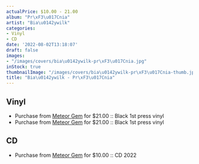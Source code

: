 ```yaml
---
actualPrice: $10.00 - 21.00
album: "Pr\xF3\u017Cnia"
artist: "Bia\u0142ywilk"
categories:
- Vinyl
- CD
date: '2022-08-02T13:18:07'
draft: false
images:
- "/images/covers/bia\u0142ywilk-pr\xF3\u017Cnia.jpg"
inStock: true
thumbnailImage: "/images/covers/bia\u0142ywilk-pr\xF3\u017Cnia-thumb.jpg"
title: "Bia\u0142ywilk - Pr\xF3\u017Cnia"
---
```


## Vinyl
* Purchase from [Meteor Gem](https://meteor-gem.com/products/bialywilk-proznia-lp) for $21.00 :: Black 1st press vinyl
* Purchase from [Meteor Gem](https://meteor-gem.com/products/bialywilk-proznia-lp-1) for $21.00 :: Black 1st press vinyl
## CD
* Purchase from [Meteor Gem](https://meteor-gem.com/products/bialywilk-proznia-cd) for $10.00 :: CD 2022
